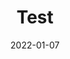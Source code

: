 ---
title: 'Test'
date: '2022-01-07' 
metatag: '' 
inventory: '10.0' 
draft: false 
# meta description 
shortDescripton: ''
description: 'test'
longdescription: 'hello+'
featured: True
# product Price
price: '200.0'
# Product Short Description
productID: 'FAECDE2A-8224-4C0F-A648-42B31BD41782'
type: 'products'
category: 'test' 
thumnailproduct: 'https://secondone.eralive.net/images/products/FAECDE2A-8224-4C0F-A648-42B31BD417821.png' 
images:
  - image: 'images/products/FAECDE2A-8224-4C0F-A648-42B31BD417821.png'  
  - image: 'images/products/FAECDE2A-8224-4C0F-A648-42B31BD417822.png'  
Variants:
---